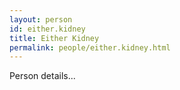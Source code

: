```yaml
---
layout: person
id: either.kidney
title: Either Kidney
permalink: people/either.kidney.html
---
```


Person details...